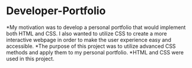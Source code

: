 # Developer-Portfolio

*My motivation was to develop a personal portfolio that would implement both HTML and CSS. I also wanted to utilize CSS to create a more interactive webpage in order to make the user experience easy and accessible. 
*The purpose of this project was to utilize advanced CSS methods and apply them to my personal portfolio.
*HTML and CSS were used in this project.

